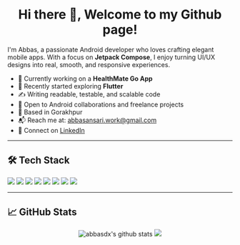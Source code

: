 <h1 align="center">Hi there 👋, Welcome to my Github page!</h1>

I'm Abbas, a passionate Android developer who loves crafting elegant mobile apps. With a focus on **Jetpack Compose**, I enjoy turning UI/UX designs into real, smooth, and responsive experiences.

- 🔭 Currently working on a **HealthMate Go App**
- 🚀 Recently started exploring **Flutter**
- ✍️ Writing readable, testable, and scalable code
- 💬 Open to Android collaborations and freelance projects
- 📍 Based in Gorakhpur  
- 📬 Reach me at: [abbasansari.work@gmail.com](mailto:abbasansari.work@gmail.com)  
- 🔗 Connect on [LinkedIn](https://linkedin.com/in/abbas-ansari)

---

## 🛠 Tech Stack

<p>
  <img src="https://img.shields.io/badge/Kotlin-7F52FF?style=for-the-badge&logo=kotlin&logoColor=white"/>
  <img src="https://img.shields.io/badge/Java-ED8B00?style=for-the-badge&logo=java&logoColor=white"/>
  <img src="https://img.shields.io/badge/Jetpack%20Compose-4285F4?style=for-the-badge&logo=android&logoColor=white"/>
  <img src="https://img.shields.io/badge/Room-6C3483?style=for-the-badge&logo=sqlite&logoColor=white"/>
  <img src="https://img.shields.io/badge/Firebase-FFCA28?style=for-the-badge&logo=firebase&logoColor=black"/>
  <img src="https://img.shields.io/badge/Flutter-02569B?style=for-the-badge&logo=flutter&logoColor=white"/>
  <img src="https://img.shields.io/badge/Git-F05032?style=for-the-badge&logo=git&logoColor=white"/>
  <img src="https://img.shields.io/badge/Android%20Studio-3DDC84?style=for-the-badge&logo=android-studio&logoColor=white"/>
</p>

---

## 📈 GitHub Stats

<p align="center">
  <img src="https://github-readme-stats.vercel.app/api?username=abbasdx&show_icons=true&theme=tokyonight" alt="abbasdx's github stats" />
  <img src="https://github-readme-stats.vercel.app/api/top-langs/?username=abbasdx&layout=compact&theme=tokyonight" />
</p>
